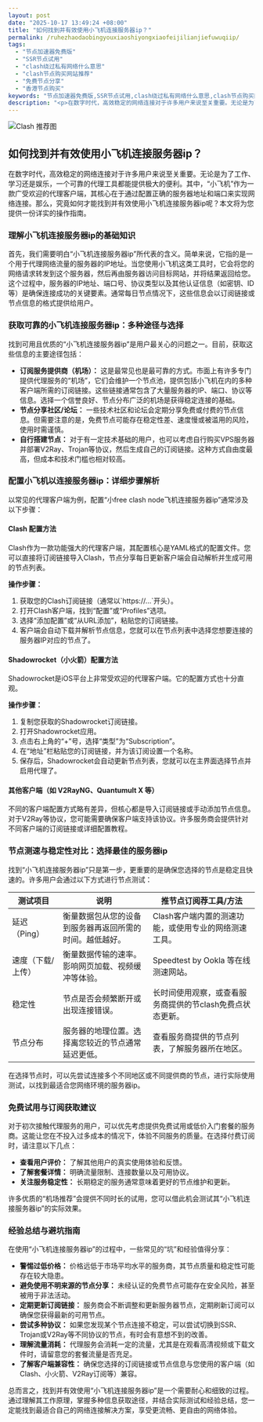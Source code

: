 ```yaml
---
layout: post
date: "2025-10-17 13:49:24 +08:00"
title: "如何找到并有效使用小飞机连接服务器ip？"
permalink: /ruhezhaodaobingyouxiaoshiyongxiaofeijilianjiefuwuqiip/
tags:
  - "节点加速器免费版"
  - "SSR节点试用"
  - "clash绕过私有网络什么意思"
  - "clash节点购买网站推荐"
  - "免费节点分享"
  - "香港节点购买"
keywords: "节点加速器免费版,SSR节点试用,clash绕过私有网络什么意思,clash节点购买网站推荐,免费节点分享,香港节点购买"
description: "<p>在数字时代，高效稳定的网络连接对于许多用户来说至关重要。无论是为了工作、学习还是娱乐，一个可靠的代理工具都能提供极大的便利。其中，“小飞机”作为一款广受欢迎的代理客户端，其核心在于通过配置正确的服务器地址和端口来实现网络连接。那么，究竟如何才能找到并有效使用小飞机连接服务器ip呢？本文将为您提供一份详实的操作指南。</p>"
---
```


![Clash 推荐图](https://clashjd.github.io/assets/img/免费clash节点.png)

## 如何找到并有效使用小飞机连接服务器ip？

<p>在数字时代，高效稳定的网络连接对于许多用户来说至关重要。无论是为了工作、学习还是娱乐，一个可靠的代理工具都能提供极大的便利。其中，“小飞机”作为一款广受欢迎的代理客户端，其核心在于通过配置正确的服务器地址和端口来实现网络连接。那么，究竟如何才能找到并有效使用小飞机连接服务器ip呢？本文将为您提供一份详实的操作指南。</p>
<h3>理解小飞机连接服务器ip的基础知识</h3>
<p>首先，我们需要明白“小飞机连接服务器ip”所代表的含义。简单来说，它指的是一个用于代理网络流量的服务器的IP地址。当您使用小飞机这类工具时，它会将您的网络请求转发到这个服务器，然后再由服务器访问目标网站，并将结果返回给您。这个过程中，服务器的IP地址、端口号、协议类型以及其他认证信息（如密钥、ID等）是确保连接成功的关键要素。通常每日节点情况下，这些信息会以订阅链接或节点信息的格式提供给用户。</p>
<h3>获取可靠的小飞机连接服务器ip：多种途径与选择</h3>
<p>找到可用且优质的“小飞机连接服务器ip”是用户最关心的问题之一。目前，获取这些信息的主要途径包括：</p>
<ul>
<li><strong>订阅服务提供商（机场）：</strong> 这是最常见也是最可靠的方式。市面上有许多专门提供代理服务的“机场”，它们会维护一个节点池，提供包括小飞机在内的多种客户端所需的订阅链接。这些链接通常包含了大量服务器的IP、端口、协议等信息。选择一个信誉良好、节点分布广泛的机场是获得稳定连接的基础。</li>
<li><strong>节点分享社区/论坛：</strong> 一些技术社区和论坛会定期分享免费或付费的节点信息。但需要注意的是，免费节点可能存在稳定性差、速度慢或被滥用的风险，使用时需谨慎。</li>
<li><strong>自行搭建节点：</strong> 对于有一定技术基础的用户，也可以考虑自行购买VPS服务器并部署V2Ray、Trojan等协议，然后生成自己的订阅链接。这种方式自由度最高，但成本和技术门槛也相对较高。</li>
</ul>
<h3>配置小飞机以连接服务器ip：详细步骤解析</h3>
<p>以常见的代理客户端为例，配置“小free clash node飞机连接服务器ip”通常涉及以下步骤：</p>
<h4>Clash 配置方法</h4>
<p>Clash作为一款功能强大的代理客户端，其配置核心是YAML格式的配置文件。您可以直接将订阅链接导入Clash，节点分享每日更新客户端会自动解析并生成可用的节点列表。</p>
<p><strong>操作步骤：</strong></p>
<ol>
<li>获取您的Clash订阅链接（通常以`https://...`开头）。</li>
<li>打开Clash客户端，找到“配置”或“Profiles”选项。</li>
<li>选择“添加配置”或“从URL添加”，粘贴您的订阅链接。</li>
<li>客户端会自动下载并解析节点信息，您就可以在节点列表中选择您想要连接的服务器IP对应的节点了。</li>
</ol>
<h4>Shadowrocket（小火箭）配置方法</h4>
<p>Shadowrocket是iOS平台上非常受欢迎的代理客户端。它的配置方式也十分直观。</p>
<p><strong>操作步骤：</strong></p>
<ol>
<li>复制您获取的Shadowrocket订阅链接。</li>
<li>打开Shadowrocket应用。</li>
<li>点击右上角的“+”号，选择“类型”为“Subscription”。</li>
<li>在“地址”栏粘贴您的订阅链接，并为该订阅设置一个名称。</li>
<li>保存后，Shadowrocket会自动更新节点列表，您就可以在主界面选择节点并启用代理了。</li>
</ol>
<h4>其他客户端（如 V2RayNG、Quantumult X 等）</h4>
<p>不同的客户端配置方式略有差异，但核心都是导入订阅链接或手动添加节点信息。对于V2Ray等协议，您可能需要确保客户端支持该协议。许多服务商会提供针对不同客户端的订阅链接或详细配置教程。</p>
<h3>节点测速与稳定性对比：选择最佳的服务器ip</h3>
<p>找到“小飞机连接服务器ip”只是第一步，更重要的是确保您选择的节点是稳定且快速的。许多用户会通过以下方式进行节点测试：</p>
<table>
<thead>
<tr>
<th>测试项目</th>
<th>说明</th>
<th>推节点订阅荐工具/方法</th>
</tr>
</thead>
<tbody>
<tr>
<td>延迟（Ping）</td>
<td>衡量数据包从您的设备到服务器再返回所需的时间。越低越好。</td>
<td>Clash客户端内置的测速功能，或使用专业的网络测速工具。</td>
</tr>
<tr>
<td>速度（下载/上传）</td>
<td>衡量数据传输的速率。影响网页加载、视频缓冲等体验。</td>
<td>Speedtest by Ookla 等在线测速网站。</td>
</tr>
<tr>
<td>稳定性</td>
<td>节点是否会频繁断开或出现连接错误。</td>
<td>长时间使用观察，或查看服务商提供的节clash免费点状态更新。</td>
</tr>
<tr>
<td>节点分布</td>
<td>服务器的地理位置。选择离您较近的节点通常延迟更低。</td>
<td>查看服务商提供的节点列表，了解服务器所在地区。</td>
</tr>
</tbody>
</table>
<p>在选择节点时，可以先尝试连接多个不同地区或不同提供商的节点，进行实际使用测试，以找到最适合您网络环境的服务器ip。</p>
<h3>免费试用与订阅获取建议</h3>
<p>对于初次接触代理服务的用户，可以优先考虑提供免费试用或低价入门套餐的服务商。这能让您在不投入过多成本的情况下，体验不同服务的质量。在选择付费订阅时，请注意以下几点：</p>
<ul>
<li><strong>查看用户评价：</strong> 了解其他用户的真实使用体验和反馈。</li>
<li><strong>了解套餐详情：</strong> 明确流量限制、连接数量以及可用协议。</li>
<li><strong>关注服务稳定性：</strong> 长期稳定的服务通常意味着更好的节点维护和更新。</li>
</ul>
<p>许多优质的“机场推荐”会提供不同时长的试用，您可以借此机会测试其“小飞机连接服务器ip”的实际效果。</p>
<h3>经验总结与避坑指南</h3>
<p>在使用“小飞机连接服务器ip”的过程中，一些常见的“坑”和经验值得分享：</p>
<ul>
<li><strong>警惕过低价格：</strong> 价格远低于市场平均水平的服务商，其节点质量和稳定性可能存在较大隐患。</li>
<li><strong>避免使用不明来源的节点分享：</strong> 未经认证的免费节点可能存在安全风险，甚至被用于非法活动。</li>
<li><strong>定期更新订阅链接：</strong> 服务商会不断调整和更新服务器节点，定期刷新订阅可以确保您获得最新的可用节点。</li>
<li><strong>尝试多种协议：</strong> 如果您发现某个节点连接不稳定，可以尝试切换到SSR、Trojan或V2Ray等不同协议的节点，有时会有意想不到的改善。</li>
<li><strong>理解流量消耗：</strong> 代理服务会消耗一定的流量，尤其是在观看高清视频或下载文件时，请留意您的套餐流量是否充足。</li>
<li><strong>了解客户端兼容性：</strong> 确保您选择的订阅链接或节点信息与您使用的客户端（如Clash、小火箭、V2Ray订阅等）兼容。</li>
</ul>
<p>总而言之，找到并有效使用“小飞机连接服务器ip”是一个需要耐心和细致的过程。通过理解其工作原理，掌握多种信息获取途径，并结合实际测试和经验总结，您一定能找到最适合自己的网络连接解决方案，享受更流畅、更自由的网络体验。</p>